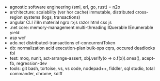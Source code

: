 * agnostic software engineering (sml, erl, go, rust) = n2o
* architecture: scalability (ver hor cache) immutable, distributed cross-region systems (logs, transactions)
* angular CLI i18n material ngrx rxjs razor html css js
* .net core: memory-management multi-threading IQuerable IEnumerable yield
* asp wcf
* ado.net distributed-transactions ef-concurrentToken
* db: normalization acid execution-plan bulk-ops cqrs, occured deadlocks tbl
* test: moq, nunit, act-arrange-assert, obj.verify(o => o.f(x)).ones(), acept-fb, regression-dev
* tools: git bash, tortoise, vs, vs code, nodepad++, fiddler, sql studio, total commander, chrome, kdiff
